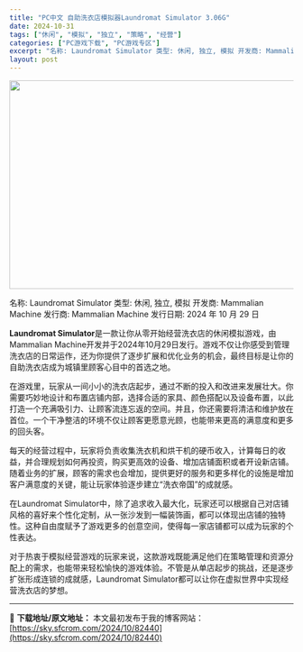 ```yaml
---
title: "PC中文 自助洗衣店模拟器Laundromat Simulator 3.06G"
date: 2024-10-31
tags: ["休闲", "模拟", "独立", "策略", "经营"]
categories: ["PC游戏下载", "PC游戏专区"]
excerpt: "名称: Laundromat Simulator 类型: 休闲, 独立, 模拟 开发商: Mammalian Machine 发行商: Mammalian Machine 发行日期: 2024 年 10 月 29 日 **Laundromat Simulator**是一款让你从零开始经营洗衣店的休闲&hellip;"
layout: post
---
```


<img class="aligncenter size-full wp-image-82441" src="https://sky.sfcrom.com/wp-content/uploads/2024/10/2024103103543335.webp" alt="" width="660" height="370" />

名称: Laundromat Simulator
类型: 休闲, 独立, 模拟
开发商: Mammalian Machine
发行商: Mammalian Machine
发行日期: 2024 年 10 月 29 日

**Laundromat Simulator**是一款让你从零开始经营洗衣店的休闲模拟游戏，由Mammalian Machine开发并于2024年10月29日发行。游戏不仅让你感受到管理洗衣店的日常运作，还为你提供了逐步扩展和优化业务的机会，最终目标是让你的自助洗衣店成为城镇里顾客心目中的首选之地。

在游戏里，玩家从一间小小的洗衣店起步，通过不断的投入和改进来发展壮大。你需要巧妙地设计和布置店铺内部，选择合适的家具、颜色搭配以及设备布置，以此打造一个充满吸引力、让顾客流连忘返的空间。并且，你还需要将清洁和维护放在首位。一个干净整洁的环境不仅让顾客更愿意光顾，也能带来更高的满意度和更多的回头客。

每天的经营过程中，玩家将负责收集洗衣机和烘干机的硬币收入，计算每日的收益，并合理规划如何再投资，购买更高效的设备、增加店铺面积或者开设新店铺。随着业务的扩展，顾客的需求也会增加，提供更好的服务和更多样化的设施是增加客户满意度的关键，能让玩家体验逐步建立“洗衣帝国”的成就感。

在Laundromat Simulator中，除了追求收入最大化，玩家还可以根据自己对店铺风格的喜好来个性化定制，从一张沙发到一幅装饰画，都可以体现出店铺的独特性。这种自由度赋予了游戏更多的创意空间，使得每一家店铺都可以成为玩家的个性表达。

对于热衷于模拟经营游戏的玩家来说，这款游戏既能满足他们在策略管理和资源分配上的需求，也能带来轻松愉快的游戏体验。不管是从单店起步的挑战，还是逐步扩张形成连锁的成就感，Laundromat Simulator都可以让你在虚拟世界中实现经营洗衣店的梦想。

---
📖 **下载地址/原文地址：** 本文最初发布于我的博客网站：[https://sky.sfcrom.com/2024/10/82440](https://sky.sfcrom.com/2024/10/82440)
